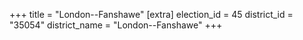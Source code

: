 +++
title = "London--Fanshawe"
[extra]
election_id = 45
district_id = "35054"
district_name = "London--Fanshawe"
+++
